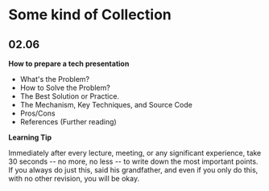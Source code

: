 # Some kind of Collection

## 02.06

**How to prepare a tech presentation**

- What's the Problem?
- How to Solve the Problem?
- The Best Solution or Practice.
- The Mechanism, Key Techniques, and Source Code
- Pros/Cons
- References (Further reading)

**Learning Tip**

Immediately after every lecture, meeting, or any significant experience, take 30 seconds -- no more, no less -- to write down the most important points. If you always do just this, said his grandfather, and even if you only do this, with no other revision, you will be okay.
